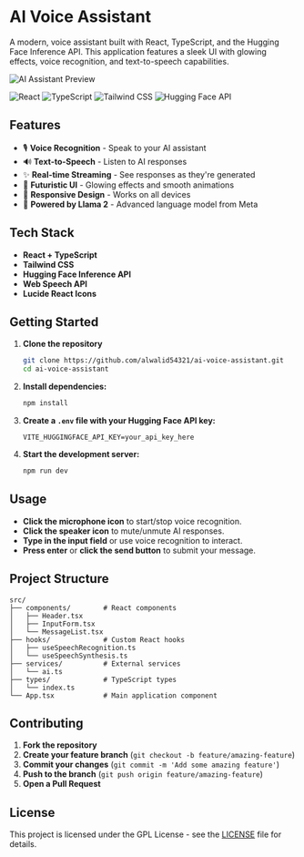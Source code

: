 

# AI Voice Assistant

A modern, voice assistant built with React, TypeScript, and the Hugging Face Inference API. This application features a sleek UI with glowing effects, voice recognition, and text-to-speech capabilities.

![AI Assistant Preview](https://images.unsplash.com/photo-1677442136019-21780ecad995?q=80&w=1200&auto=format&fit=crop)

![React](https://img.shields.io/badge/React-18.0.0-blue?style=for-the-badge&logo=react)
![TypeScript](https://img.shields.io/badge/TypeScript-4.0.0-blue?style=for-the-badge&logo=typescript)
![Tailwind CSS](https://img.shields.io/badge/Tailwind_CSS-3.0.0-blue?style=for-the-badge&logo=tailwindcss)
![Hugging Face API](https://img.shields.io/badge/Hugging%20Face%20API-powered-orange?style=for-the-badge&logo=huggingface)

## Features

- 🎙️ **Voice Recognition** - Speak to your AI assistant
- 🔊 **Text-to-Speech** - Listen to AI responses
- ✨ **Real-time Streaming** - See responses as they're generated
- 🎨 **Futuristic UI** - Glowing effects and smooth animations
- 📱 **Responsive Design** - Works on all devices
- 🤖 **Powered by Llama 2** - Advanced language model from Meta

## Tech Stack

- **React + TypeScript**
- **Tailwind CSS**
- **Hugging Face Inference API**
- **Web Speech API**
- **Lucide React Icons**

## Getting Started

1. **Clone the repository**
   ```bash
   git clone https://github.com/alwalid54321/ai-voice-assistant.git
   cd ai-voice-assistant
   ```

2. **Install dependencies:**
   ```bash
   npm install
   ```

3. **Create a `.env` file with your Hugging Face API key:**
   ```plaintext
   VITE_HUGGINGFACE_API_KEY=your_api_key_here
   ```

4. **Start the development server:**
   ```bash
   npm run dev
   ```

## Usage

- **Click the microphone icon** to start/stop voice recognition.
- **Click the speaker icon** to mute/unmute AI responses.
- **Type in the input field** or use voice recognition to interact.
- **Press enter** or **click the send button** to submit your message.

## Project Structure

```plaintext
src/
├── components/        # React components
│   ├── Header.tsx
│   ├── InputForm.tsx
│   └── MessageList.tsx
├── hooks/             # Custom React hooks
│   ├── useSpeechRecognition.ts
│   └── useSpeechSynthesis.ts
├── services/          # External services
│   └── ai.ts
├── types/             # TypeScript types
│   └── index.ts
└── App.tsx            # Main application component
```

## Contributing

1. **Fork the repository**
2. **Create your feature branch** (`git checkout -b feature/amazing-feature`)
3. **Commit your changes** (`git commit -m 'Add some amazing feature'`)
4. **Push to the branch** (`git push origin feature/amazing-feature`)
5. **Open a Pull Request**

## License

This project is licensed under the GPL License - see the [LICENSE](LICENSE) file for details.

